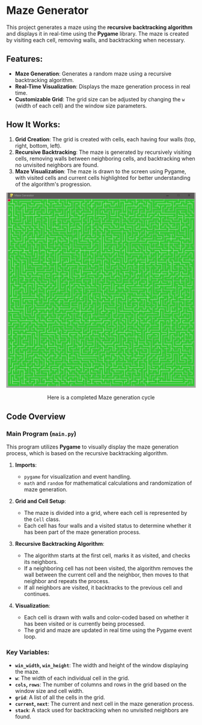 # Maze Generator

This project generates a maze using the **recursive backtracking algorithm** and displays it in real-time using the **Pygame** library. The maze is created by visiting each cell, removing walls, and backtracking when necessary.

## Features:
- **Maze Generation**: Generates a random maze using a recursive backtracking algorithm.
- **Real-Time Visualization**: Displays the maze generation process in real time.
- **Customizable Grid**: The grid size can be adjusted by changing the `w` (width of each cell) and the window size parameters.

## How It Works:
1. **Grid Creation**: The grid is created with cells, each having four walls (top, right, bottom, left).
2. **Recursive Backtracking**: The maze is generated by recursively visiting cells, removing walls between neighboring cells, and backtracking when no unvisited neighbors are found.
3. **Maze Visualization**: The maze is drawn to the screen using Pygame, with visited cells and current cells highlighted for better understanding of the algorithm's progression.

<div align="center">
    <img src="./completed.jpg" alt="Completed Maze" />
    <p>Here is a completed Maze generation cycle</p>
</div>


## Code Overview

### Main Program (`main.py`)
This program utilizes **Pygame** to visually display the maze generation process, which is based on the recursive backtracking algorithm.

1. **Imports**:  
   - `pygame` for visualization and event handling.
   - `math` and `random` for mathematical calculations and randomization of maze generation.

2. **Grid and Cell Setup**:  
   - The maze is divided into a grid, where each cell is represented by the `Cell` class. 
   - Each cell has four walls and a visited status to determine whether it has been part of the maze generation process.

3. **Recursive Backtracking Algorithm**:  
   - The algorithm starts at the first cell, marks it as visited, and checks its neighbors.
   - If a neighboring cell has not been visited, the algorithm removes the wall between the current cell and the neighbor, then moves to that neighbor and repeats the process.
   - If all neighbors are visited, it backtracks to the previous cell and continues.

4. **Visualization**:  
   - Each cell is drawn with walls and color-coded based on whether it has been visited or is currently being processed.
   - The grid and maze are updated in real time using the Pygame event loop.

### Key Variables:
- **`win_width`, `win_height`**: The width and height of the window displaying the maze.
- **`w`**: The width of each individual cell in the grid.
- **`cols`, `rows`**: The number of columns and rows in the grid based on the window size and cell width.
- **`grid`**: A list of all the cells in the grid.
- **`current`, `next`**: The current and next cell in the maze generation process.
- **`stack`**: A stack used for backtracking when no unvisited neighbors are found.
